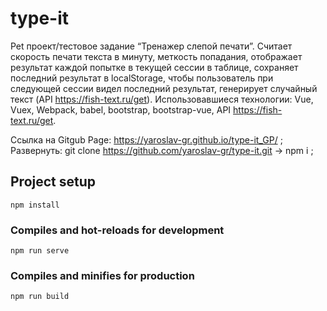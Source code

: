 # type-it
Pet проект/тестовое задание “Тренажер слепой печати”.
Считает скорость печати текста в минуту, меткость попадания, отображает результат каждой попытке в текущей сессии в таблице, сохраняет последний результат в localStorage, чтобы пользователь при следующей сессии видел последний результат, генерирует случайный текст (API https://fish-text.ru/get).
Использовавшиеся технологии: Vue, Vuex, Webpack, babel, bootstrap, bootstrap-vue, API https://fish-text.ru/get.

Ссылка на Gitgub Page: https://yaroslav-gr.github.io/type-it_GP/ ;
Развернуть: git clone https://github.com/yaroslav-gr/type-it.git -> npm i ;

## Project setup
```
npm install
```

### Compiles and hot-reloads for development
```
npm run serve
```

### Compiles and minifies for production
```
npm run build
```

